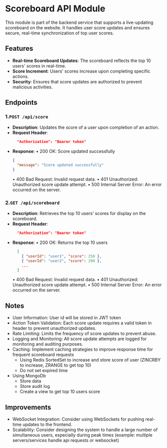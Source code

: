 # Scoreboard API Module

This module is part of the backend service that supports a live-updating scoreboard on the website. It handles user score updates and ensures secure, real-time synchronization of top user scores.

## Features

- **Real-time Scoreboard Updates**: The scoreboard reflects the top 10 users' scores in real-time.
- **Score Increment**: Users' scores increase upon completing specific actions.
- **Security**: Ensures that score updates are authorized to prevent malicious activities.

## Endpoints

### 1.`POST /api/score`

- **Description**: Updates the score of a user upon completion of an action.
- **Request Header**:
  ```json
    "Authorization": "Bearer token"
  ```
- **Response**:
  • 200 OK: Score updated successfully
  ```json
  {
    "message": "Score updated successfully"
  }
  ```
  • 400 Bad Request: Invalid request data.
  • 401 Unauthorized: Unauthorized score update attempt.
  • 500 Internal Server Error: An error occurred on the server.

### 2.`GET /api/scoreboard`

- **Description**: Retrieves the top 10 users’ scores for display on the scoreboard.
- **Request Header**:
  ```json
    "Authorization": "Bearer token"
  ```
- **Response**:
  • 200 OK: Returns the top 10 users
  ```json
    [
      { "userId": "user1", "score": 250 },
      { "userId": "user2", "score": 200 },
      ...
    ]
  ```
  • 400 Bad Request: Invalid request data.
  • 401 Unauthorized: Unauthorized score update attempt.
  • 500 Internal Server Error: An error occurred on the server.

## Notes
  - User Information: User id will be stored in JWT token
  - Action Token Validation: Each score update requires a valid token in header to prevent unauthorized updates.
  - Rate Limiting: Limits the frequency of score updates to prevent abuse.
  - Logging and Monitoring: All score update attempts are logged for monitoring and auditing purposes.
  - Caching: Implement caching strategies to improve response time for frequent scoreboard requests
    - Using Redis SortedSet to increase and store score of user (ZINCRBY to increase, ZRANGE to get top 10)
    - Do not set expired time
  - Using MongoDb
    - Store data
    - Store audit log
    - Create a view to get top 10 users score

## Improvements
  -  WebSocket Integration: Consider using WebSockets for pushing real-time updates to the frontend.
  -  Scalability: Consider designing the system to handle a large number of simultaneous users, especially during peak times (example: multiple servers/services handle api requests or websocket)
